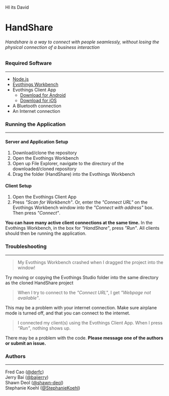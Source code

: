 HI its David

# HandShare
###### Handshare is a way to connect with people seamlessly, without losing the physical connection of a business interaction

### Required Software
---
* [Node.js](http://nodejs.org/download/)
* [Evothings Workbench](http://evothings.com/download/)
* Evothings Client App
  * [Download for Android](https://play.google.com/store/apps/details?id=com.evothings.evothingsclient&hl=en)
  * [Download for iOS](https://itunes.apple.com/app/evothings-client/id848974292?mt=8)
* A Bluetooth connection
* An Internet connection

### Running the Application
---
#### Server and Application Setup
1. Download/clone the repository
2. Open the Evothings Workbench
3. Open up File Explorer, navigate to the directory of the downloaded/cloned repository
4. Drag the folder (HandShare) into the Evothings Workbench

#### Client Setup
1. Open the Evothings Client App
2. Press *"Scan for Workbench"*. Or, enter the *"Connect URL"* on the Evothings Workbench window into the *"Connect with address"* box. Then press *"Connect"*.

**You can have many active client connections at the same time.** In the Evothings Workbench, in the box for *"HandShare"*, press *"Run"*. All clients should then be running the application.

### Troubleshooting
---
> My Evothings Workbench crashed when I dragged the project into the window!

Try moving or copying the Evothings Studio folder into the same directory as the cloned HandShare project

> When I try to connect to the *"Connect URL"*, I get *"Webpage not available"*.

This may be a problem with your internet connection. Make sure airplane mode is turned off, and that you can connect to the internet.

> I connected my client(s) using the Evothings Client App. When I press *"Run"*, nothing shows up.

There may be a problem with the code. **Please message one of the authors or submit an issue.**

### Authors
---
Fred Cao ([@derfc](https://github.com/fredcao)) <br />
Jerry Bai ([@baijerry](https://github.com/baijerry)) <br />
Shawn Deol ([@shawn-deol](https://github.com/shawn-deol)) <br />
Stephanie Koehl ([@StephanieKoehl](https://github.com/StephanieKoehl)) <br />
